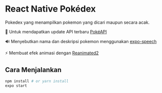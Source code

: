 # React Native Pokédex

Pokedex yang menampilkan pokemon yang dicari maupun secara acak.

📕 Untuk mendapatkan update API terbaru [PokéAPI](https://pokeapi.co/)

🔊 Menyebutkan nama dan deskripsi pokemon menggunakan [expo-speech](https://docs.expo.io/versions/latest/sdk/speech)

⚡️ Membuat efek animasi dengan [Reanimated2](https://docs.swmansion.com/react-native-reanimated/)

## Cara Menjalankan

```bash
npm install # or yarn install
expo start
```
